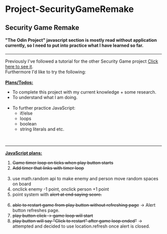 # Project-SecurityGameRemake
<h2>Security Game Remake</h2>
<h4>"The Odin Project" javascript section is mostly read without application currently, so I need to put into practice what I have learned so far.</h4>
<hr>
Previously I've followed a tutorial for the other Security Game project <a href=https://github.com/mattrich98/Point-and-Click-Security-Game>Click here to see it</a>. 
<br>
Furthermore I'd like to try the following:
<br>
<br>
<strong><u>Plans/Todos:</u></strong>
<ul>
<li>To complete this project with my current knowledge + some research. 
<li>To understand what I am doing. 
<br>
<br>
<li>To further practice JavaScript:
<br>
<ul>
<li>if/else</li> 
<li>loops</li>
<li>boolean</li> 
<li>string literals and etc.</li> 
</ul>
</ul>
<br>
<hr>
<strong><u>JavaScript plans:</u></strong>
<ol>
<li><s>Game timer loop on ticks when play button starts</s></li>
<li><s>Add timer that links with timer loop</s></li>
<br>
<li>use math.random api to make enemy and person move random spaces on board</li>
<li>onclick enemy -1 point, onclick person +1 point</li>
<li>point system with <s>alert at end saying score.</s></li>
<br>
<li><s>able to restart game from play button without refreshing page</s> -> Alert button refreshes page.</li>
<li><s>play button click -> game loop will start</s></li>
<li><s>play button will say "Click to restart" after game loop ended"</s> -> attempted and decided to use location.refresh once alert is closed.</li>
</ol> 
